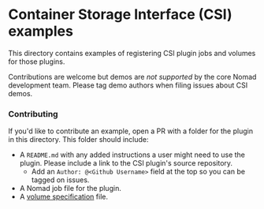 # Container Storage Interface (CSI) examples

This directory contains examples of registering CSI plugin jobs and volumes
for those plugins.

Contributions are welcome but demos are *not supported* by the core Nomad
development team. Please tag demo authors when filing issues about CSI demos.

### Contributing

If you'd like to contribute an example, open a PR with a folder for the plugin
in this directory. This folder should include:

* A `README.md` with any added instructions a user might need to use the
  plugin. Please include a link to the CSI plugin's source repository.
  * Add an `Author: @<Github Username>` field at the top so you can be tagged
    on issues.
* A Nomad job file for the plugin.
* A [volume specification](https://developer.hashicorp.com/nomad/docs/commands/volume/register#volume-specification) file.
